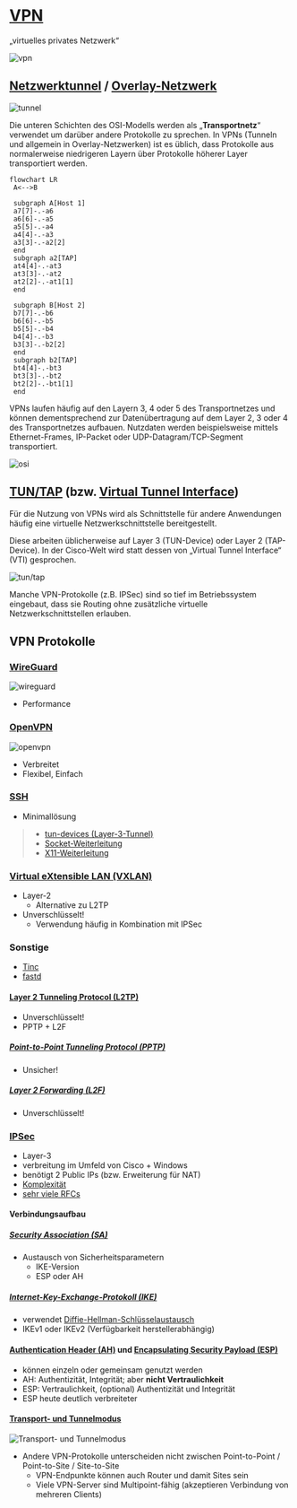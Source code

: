 # [VPN](https://de.wikipedia.org/wiki/Virtual_Private_Network)

„virtuelles privates Netzwerk“

![vpn](https://upload.wikimedia.org/wikipedia/commons/0/00/Virtual_Private_Network_overview.svg)


## [Netzwerktunnel](https://de.wikipedia.org/wiki/Tunnel_(Rechnernetz)) / [Overlay-Netzwerk](https://de.wikipedia.org/wiki/Overlay-Netz)

![tunnel](https://upload.wikimedia.org/wikipedia/commons/8/89/SSH-tunnel.svg)

Die unteren Schichten des OSI-Modells werden als „**Transportnetz**“ verwendet um darüber andere Protokolle zu sprechen.
In VPNs (Tunneln und allgemein in Overlay-Netzwerken) ist es üblich, dass Protokolle aus normalerweise niedrigeren Layern über Protokolle höherer Layer transportiert werden.

```mermaid
flowchart LR
 A<-->B

 subgraph A[Host 1]
 a7[7]-.-a6
 a6[6]-.-a5
 a5[5]-.-a4
 a4[4]-.-a3
 a3[3]-.-a2[2]
 end
 subgraph a2[TAP]
 at4[4]-.-at3
 at3[3]-.-at2
 at2[2]-.-at1[1]
 end

 subgraph B[Host 2]
 b7[7]-.-b6
 b6[6]-.-b5
 b5[5]-.-b4
 b4[4]-.-b3
 b3[3]-.-b2[2]
 end
 subgraph b2[TAP]
 bt4[4]-.-bt3
 bt3[3]-.-bt2
 bt2[2]-.-bt1[1]
 end
```

VPNs laufen häufig auf den Layern 3, 4 oder 5 des Transportnetzes und können dementsprechend zur Datenübertragung auf dem Layer 2, 3 oder 4 des Transportnetzes aufbauen. Nutzdaten werden beispielsweise mittels Ethernet-Frames, IP-Packet oder UDP-Datagram/TCP-Segment transportiert.

![osi](https://upload.wikimedia.org/wikipedia/commons/e/ea/ISO-OSI-7-Schichten-Modell_%28in_Deutsch%29.svg)


## [TUN/TAP](https://de.wikipedia.org/wiki/TUN/TAP) (bzw. [Virtual Tunnel Interface](https://www.cisco.com/en/US/docs/ios/12_3t/12_3t14/feature/guide/gtIPSctm.html))

Für die Nutzung von VPNs wird als Schnittstelle für andere Anwendungen häufig eine virtuelle Netzwerkschnittstelle bereitgestellt.

Diese arbeiten üblicherweise auf Layer 3 (TUN-Device) oder Layer 2 (TAP-Device). In der Cisco-Welt wird statt dessen von „Virtual Tunnel Interface“ (VTI) gesprochen.

![tun/tap](https://upload.wikimedia.org/wikipedia/commons/a/af/Tun-tap-osilayers-diagram.png)

Manche VPN-Protokolle (z.B. IPSec) sind so tief im Betriebssystem eingebaut, dass sie Routing ohne zusätzliche virtuelle Netzwerkschnittstellen erlauben.

## VPN Protokolle

### [WireGuard](https://de.wikipedia.org/wiki/WireGuard)

![wireguard](https://upload.wikimedia.org/wikipedia/commons/9/98/Logo_of_WireGuard.svg)

* Performance

### [OpenVPN](https://de.wikipedia.org/wiki/OpenVPN)

![openvpn](https://upload.wikimedia.org/wikipedia/commons/f/f5/OpenVPN_logo.svg)

* Verbreitet
* Flexibel, Einfach

### [SSH](https://manpages.debian.org/bookworm/manpages-de/ssh.1.de.html#SSH-BASIERTE_VIRTUELLE_PRIVATE_NETZWERKE)

* Minimallösung

> * [tun-devices (Layer-3-Tunnel)](https://manpages.debian.org/bookworm/manpages-de/ssh.1.de.html#SSH-BASIERTE_VIRTUELLE_PRIVATE_NETZWERKE)
> * [Socket-Weiterleitung](https://manpages.debian.org/bookworm/manpages-de/ssh.1.de.html#TCP-WEITERLEITUNG)
> * [X11-Weiterleitung](https://manpages.debian.org/bookworm/manpages-de/ssh.1.de.html#X11-WEITERLEITUNG)

### [Virtual eXtensible LAN (VXLAN)](https://de.wikipedia.org/wiki/Virtual_Extensible_LAN)
* Layer-2
  * Alternative zu L2TP
* Unverschlüsselt!
  * Verwendung häufig in Kombination mit IPSec

### Sonstige

* [Tinc](https://en.wikipedia.org/wiki/Tinc_(protocol))
* [fastd](https://github.com/neocturne/fastd)

#### [Layer 2 Tunneling Protocol (L2TP)](https://de.wikipedia.org/wiki/Layer_2_Tunneling_Protocol)
* Unverschlüsselt!
* PPTP + L2F

##### [Point-to-Point Tunneling Protocol (PPTP)](https://de.wikipedia.org/wiki/Point-to-Point_Tunneling_Protocol)
* Unsicher!

##### [Layer 2 Forwarding (L2F)](https://de.wikipedia.org/wiki/Layer_2_Forwarding)
* Unverschlüsselt!


### [IPSec](https://de.wikipedia.org/wiki/IPsec)
* Layer-3
* verbreitung im Umfeld von Cisco + Windows
* benötigt 2 Public IPs (bzw. Erweiterung für NAT)
* [Komplexität](https://de.wikipedia.org/wiki/IPsec#Kritik_an_IPsec)
* [sehr viele RFCs](https://de.wikipedia.org/wiki/IPsec#Normen_und_Standards)

#### Verbindungsaufbau

##### [Security Association (SA)](https://de.wikipedia.org/wiki/Security_Association)
* Austausch von Sicherheitsparametern
  * IKE-Version
  * ESP oder AH

##### [Internet-Key-Exchange-Protokoll (IKE)](https://de.wikipedia.org/wiki/IPsec#Automatische_Schl%C3%BCsselverwaltung)
* verwendet [Diffie-Hellman-Schlüsselaustausch](https://de.wikipedia.org/wiki/Diffie-Hellman-Schl%C3%BCsselaustausch)
* IKEv1 oder IKEv2 (Verfügbarkeit herstellerabhängig)

#### [Authentication Header (AH)](https://de.wikipedia.org/wiki/IPsec#Authentication_Header_(AH)) und [Encapsulating Security Payload (ESP)](https://de.wikipedia.org/wiki/IPsec#Encapsulating_Security_Payload_(ESP))

* können einzeln oder gemeinsam genutzt werden
* AH: Authentizität, Integrität; aber **nicht Vertraulichkeit**
* ESP: Vertraulichkeit, (optional) Authentizität und Integrität
* ESP heute deutlich verbreiteter

#### [Transport- und Tunnelmodus](https://de.wikipedia.org/wiki/IPsec#Vergleich_Transport-_und_Tunnelmodus)
![Transport- und Tunnelmodus](https://upload.wikimedia.org/wikipedia/commons/6/6b/Ipsec-modes.svg)

* Andere VPN-Protokolle unterscheiden nicht zwischen Point-to-Point / Point-to-Site / Site-to-Site
  * VPN-Endpunkte können auch Router und damit Sites sein
  * Viele VPN-Server sind Multipoint-fähig (akzeptieren Verbindung von mehreren Clients)
